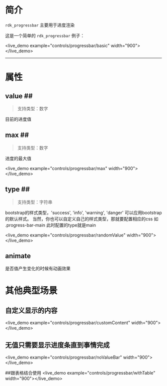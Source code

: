 
# 简介 #

`rdk_progressbar` 主要用于进度渲染

这是一个简单的 `rdk_progressbar` 例子：

<live_demo example="controls/progressbar/basic" width="900"></live_demo>

---
# 属性 #

## value <binding></binding>##
>支持类型：数字

目前的进度值

## max <binding></binding>##
>支持类型：数字

进度的最大值

<live_demo example="controls/progressbar/max" width="900"></live_demo>

## type  <binding></binding>##
>支持类型：字符串

bootstrap的样式类型，'success', 'info', 'warning', 'danger' 可以应用bootstrap的默认样式。
当然，你也可以自定义自己的样式类型，那就要配置相应的css 如 .progress-bar-main  此时配置的type就是main

<live_demo example="controls/progressbar/randomValue" width="900"></live_demo>

## animate ##

是否值产生变化的时候有动画效果



# 其他典型场景 #

## 自定义显示的内容 ##

<live_demo example="controls/progressbar/customContent" width="900"></live_demo>


## 无值只需要显示进度条直到事情完成
<live_demo example="controls/progressbar/noValueBar" width="900"></live_demo>

##跟表格结合使用
<live_demo example="controls/progressbar/withTable" width="900"></live_demo>



